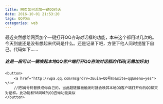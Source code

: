 ```yaml
---
title: 网页如何添加一键QQ对话
date: 2016-10-01 21:53:20
tags: QQ代码
categories: web
---
```

最近突然想给网页加个一键打开QQ咨询对话框的功能，本来这个都用过几次的。今天到底还是没有想起来代码是什么。还是记录下吧，方便下他人同时提醒下自己。代码如下......
<!-- more -->
##### 这是一段可以一键唤起本地QQ客户端打开QQ咨询对话框的代码(无需加好友)
```+html
<button>
	<a href="http://wpa.qq.com/msgrd?v=3&uin=QQ号码&site=qq&menu=yes"></a>
	//把QQ号码替换成你自己的，当此超链接被触发时就会唤其本地QQ客户端打开你的QQ聊天对话框。此功能和58同城的QQ咨询功能类似
</button>
```
